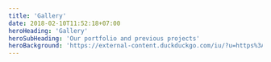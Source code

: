 ```yaml
---
title: 'Gallery'
date: 2018-02-10T11:52:18+07:00
heroHeading: 'Gallery'
heroSubHeading: 'Our portfolio and previous projects'
heroBackground: 'https://external-content.duckduckgo.com/iu/?u=https%3A%2F%2Fimages.wired.it%2Fwp-content%2Fuploads%2F2017%2F10%2F10121331%2F1507623211_bb8.jpg&f=1&nofb=1'
---
```

